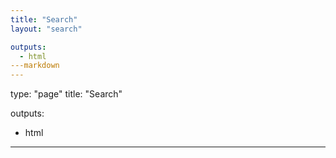 ```yaml
---
title: "Search"
layout: "search"

outputs:
  - html
---markdown
---
```

type: "page"
title: "Search"

outputs:
  - html
---
